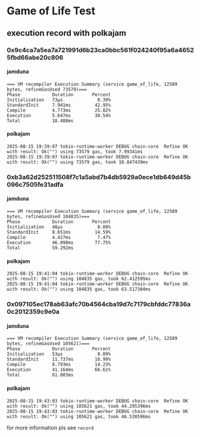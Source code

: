 # Game of Life Test
## execution record with polkajam
### 0x9c4ca7a5ea7a721991d6b23ca0bbc561f024240f95a6a46525fbd66abe20c806
#### jamduna
```
=== VM recompiler Execution Summary (service game_of_life, 12589 bytes, refineGasUsed 73579)===
Phase            Duration       Percent
Initialization   73µs             0.39%
StandardInit     7.941ms         42.95%
Compile          4.773ms         25.82%
Execution        5.647ms         30.54%
Total            18.488ms 
```
#### polkajam
```
2025-08-15 19:39:07 tokio-runtime-worker DEBUG chain-core  Refine OK with result: Ok("") using 73579 gas, took 7.99341ms
2025-08-15 19:39:07 tokio-runtime-worker DEBUG chain-core  Refine OK with result: Ok("") using 73579 gas, took 10.847439ms
```

### 0xb3a62d252511508f7c1a5abd7b4db5929a0ece1db649d45b096c7505fe31adfa
#### jamduna
```
=== VM recompiler Execution Summary (service game_of_life, 12589 bytes, refineGasUsed 104835)===
Phase            Duration       Percent
Initialization   48µs             0.08%
StandardInit     8.651ms         14.59%
Compile          4.427ms          7.47%
Execution        46.098ms        77.75%
Total            59.292ms
```
#### polkajam
```
2025-08-15 19:41:04 tokio-runtime-worker DEBUG chain-core  Refine OK with result: Ok("") using 104835 gas, took 62.412595ms
2025-08-15 19:41:04 tokio-runtime-worker DEBUG chain-core  Refine OK with result: Ok("") using 104835 gas, took 63.517304ms
```

### 0x097105ec178ab63afc70b4564cba19d7c7179cbfddc77836a0c2012359c9e0a
#### jamduna
```
=== VM recompiler Execution Summary (service game_of_life, 12589 bytes, refineGasUsed 105621)===
Phase            Duration       Percent
Initialization   53µs             0.09%
StandardInit     11.737ms        18.99%
Compile          8.793ms         14.23%
Execution        41.164ms        66.61%
Total            61.803ms
```
#### polkajam
```
2025-08-15 19:43:03 tokio-runtime-worker DEBUG chain-core  Refine OK with result: Ok("") using 105621 gas, took 44.295396ms
2025-08-15 19:43:03 tokio-runtime-worker DEBUG chain-core  Refine OK with result: Ok("") using 105621 gas, took 46.538596ms
```

for more information pls see `record`